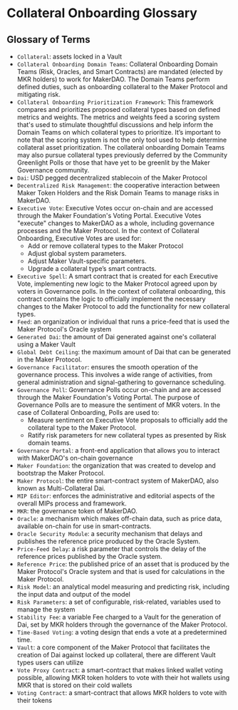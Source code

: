 # Collateral Onboarding Glossary

## Glossary of Terms

* `Collateral`: assets locked in a Vault
* `Collateral Onboarding Domain Teams`: Collateral Onboarding Domain Teams (Risk, Oracles, and Smart Contracts) are mandated (elected by MKR holders) to work for MakerDAO. The Domain Teams perform defined duties, such as onboarding collateral to the Maker Protocol and mitigating risk. &#x20;
* `Collateral Onboarding Prioritization Framework`: This framework compares and prioritizes proposed collateral types based on defined metrics and weights. The metrics and weights feed a scoring system that's used to stimulate thoughtful discussions and help inform the Domain Teams on which collateral types to prioritize. It’s important to note that the scoring system is not the only tool used to help determine collateral asset prioritization. The collateral onboarding Domain Teams may also pursue collateral types previously deferred by the Community Greenlight Polls or those that have yet to be greenlit by the Maker Governance community.&#x20;
* `Dai`: USD pegged decentralized stablecoin of the Maker Protocol
* `Decentralized Risk Management`: the cooperative interaction between Maker Token Holders and the Risk Domain Teams to manage risks in MakerDAO.&#x20;
* `Executive Vote`: Executive Votes occur on-chain and are accessed through the Maker Foundation's Voting Portal. Executive Votes "execute" changes to MakerDAO as a whole, including governance processes and the Maker Protocol. In the context of Collateral Onboarding, Executive Votes are used for:
  * Add or remove collateral types to the Maker Protocol
  * Adjust global system parameters.
  * Adjust Maker Vault-specific parameters.
  * Upgrade a collateral type’s smart contracts.
* `Executive Spell`: A smart contract that is created for each Executive Vote, implementing new logic to the Maker Protocol agreed upon by voters in Governance polls. In the context of collateral onboarding, this contract contains the logic to officially implement the necessary changes to the Maker Protocol to add the functionality for new collateral types.
* `Feed`: an organization or individual that runs a price-feed that is used the Maker Protocol's Oracle system
* `Generated Dai`: the amount of Dai generated against one's collateral using a Maker Vault
* `Global Debt Ceiling`: the maximum amount of Dai that can be generated in the Maker Protocol.
* `Governance Facilitator`: ensures the smooth operation of the governance process. This involves a wide range of activities, from general administration and signal-gathering to governance scheduling.
* `Governance Poll`: Governance Polls occur on-chain and are accessed through the Maker Foundation's Voting Portal. The purpose of Governance Polls are to measure the sentiment of MKR voters. In the case of Collateral Onboarding, Polls are used to:
  * Measure sentiment on Executive Vote proposals to officially add the collateral type to the Maker Protocol.&#x20;
  * Ratify risk parameters for new collateral types as presented by Risk domain teams.
* `Governance Portal`: a front-end application that allows you to interact with MakerDAO's on-chain governance
* `Maker Foundation`: the organization that was created to develop and bootstrap the Maker Protocol.
* `Maker Protocol`: the entire smart-contract system of MakerDAO, also known as Multi-Collateral Dai.
* `MIP Editor`: enforces the administrative and editorial aspects of the overall MIPs process and framework.
* `MKR`: the governance token of MakerDAO.
* `Oracle`: a mechanism which makes off-chain data, such as price data, available on-chain for use in smart-contracts.
* `Oracle Security Module`: a security mechanism that delays and publishes the reference price produced by the Oracle System.
* `Price-Feed Delay`: a risk parameter that controls the delay of the reference prices published by the Oracle system.
* `Reference Price`: the published price of an asset that is produced by the Maker Protocol's Oracle system and that is used for calculations in the Maker Protocol.
* `Risk Model`: an analytical model measuring and predicting risk, including the input data and output of the model
* `Risk Parameters`: a set of configurable, risk-related, variables used to manage the system
* `Stability Fee`: a variable Fee charged to a Vault for the generation of Dai, set by MKR holders through the governance of the Maker Protocol.
* `Time-Based Voting`: a voting design that ends a vote at a predetermined time.
* `Vault`: a core component of the Maker Protocol that facilitates the creation of Dai against locked up collateral, there are different Vault types users can utilize
* `Vote Proxy Contract`: a smart-contract that makes linked wallet voting possible, allowing MKR token holders to vote with their hot wallets using MKR that is stored on their cold wallets
* `Voting Contract`: a smart-contract that allows MKR holders to vote with their tokens
